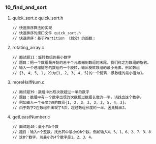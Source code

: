### 10_find_and_sort

1. quick_sort.c  quick_sort.h

   ```
   // 快速排序算法的实现
   // 快速排序的接口文件 quick_sort.h
   // 快速排序：基于Partition （划分）的函数；
   ```

2. rotating_array.c

   ```
   // 面试题11：旋转数组的最小数字
   // 题目：把一个数组最开始的若干个元素搬到数组的末尾，我们称之为数组的旋转。
   // 输入一个递增排序的数组的一个旋转，输出旋转数组的最小元素。例如数组
   // {3, 4, 5, 1, 2}为{1, 2, 3, 4, 5}的一个旋转，该数组的最小值为1。
   ```

3. moreHalfNum.c

   ```
   // 面试题39：数组中出现次数超过一半的数字
   // 题目：数组中有一个数字出现的次数超过数组长度的一半，请找出这个数字。
   // 例如输入一个长度为9的数组{1, 2, 3, 2, 2, 2, 5, 4, 2}。
   // 由于数字2在数组中出现了5次，超过数组长度的一半，因此输出2。
   ```

4. getLeastNumber.c

   ```
   // 面试题40：最小的k个数
   // 题目：输入n个整数，找出其中最小的k个数。例如输入4、5、1、6、2、7、3、8
   // 这8个数字，则最小的4个数字是1、2、3、4。
   ```

   